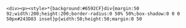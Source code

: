     <div><p><style>*{background:#6592CF}div{margin:50 92;width:200;height:200;border-radius:0 50% 50%;box-shadow:0 0 0 50px#243D83 inset}p{width:50;height:50;margin:0 50
